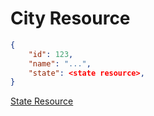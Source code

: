 # City Resource


```json
{
    "id": 123,
    "name": "...",
    "state": <state resource>,
}
```

[State Resource](../states/state_resource.md)
